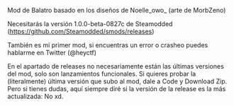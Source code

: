 Mod de Balatro basado en los diseños de Noelle_owo_ (arte de MorbZeno)

Necesitarás la versión 1.0.0-beta-0827c de Steamodded (https://github.com/Steamodded/smods/releases)

También es mi primer mod, si encuentras un error o crasheo puedes hablarme en Twitter (@heyctf)

En el apartado de releases no necesariamente están las últimas versiones del mod, solo son lanzamientos funcionales.
Si quieres probar la (literalmente) última versión que subo al mod, dale a Code y Download Zip.
Pero si tienes dudas, aquí siempre diré si la versión de la release es la más actualizada: No xd.
